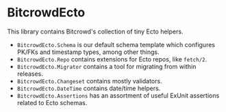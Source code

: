 <!-- SPDX-License-Identifier: Apache-2.0 -->

# BitcrowdEcto

<!-- MDOC -->

This library contains Bitcrowd's collection of tiny Ecto helpers.

* `BitcrowdEcto.Schema` is our default schema template which configures PK/FKs and timestamp types, among other things.
* `BitcrowdEcto.Repo` contains extensions for Ecto repos, like `fetch/2`.
* `BitcrowdEcto.Migrator` contains a tool for migrating from within releases.
* `BitcrowdEcto.Changeset` contains mostly validators.
* `BitcrowdEcto.DateTime` contains date/time helpers.
* `BitcrowdEcto.Assertions` has an assortment of useful ExUnit assertions related to Ecto schemas.

<!-- MDOC -->
